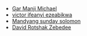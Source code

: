 <!-- write fullname in [] and link to github account in () -->
  * [Gar Manji Michael](https://github.com/mbragi)
  * [victor ifeanyi ezeabikwa](https://github.com/Vjfrontend)
  * [Mandyang sunday solomon](https://github.com/)
  * [David Rotshak Zebedee](https://github.com/Spydacom)

  